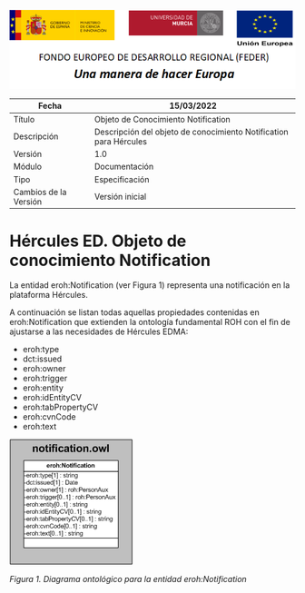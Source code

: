 ![](../../Docs/media/CabeceraDocumentosMD.png)

| Fecha         | 15/03/2022                                                   |
| ------------- | ------------------------------------------------------------ |
|Título|Objeto de Conocimiento Notification| 
|Descripción|Descripción del objeto de conocimiento Notification para Hércules|
|Versión|1.0|
|Módulo|Documentación|
|Tipo|Especificación|
|Cambios de la Versión|Versión inicial|

# Hércules ED. Objeto de conocimiento Notification

La entidad eroh:Notification (ver Figura 1) representa una notificación en la plataforma Hércules.

A continuación se listan todas aquellas propiedades contenidas en eroh:Notification que extienden la ontología fundamental ROH con el fin de ajustarse a las necesidades de Hércules EDMA:

- eroh:type
- dct:issued
- eroh:owner
- eroh:trigger
- eroh:entity
- eroh:idEntityCV
- eroh:tabPropertyCV
- eroh:cvnCode
- eroh:text

![](../../Docs/media/ObjetosDeConocimiento/Notification.png)

*Figura 1. Diagrama ontológico para la entidad eroh:Notification*
